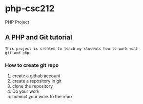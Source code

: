 # php-csc212
PHP Project

## A PHP and Git tutorial
```
This project is created to teach my students how to work with
git and php.
```

### How to create git repo
1. create a github account
2. create a repository in git
3. clone the repository
4. Do your work 
5. commit your work to the repo
